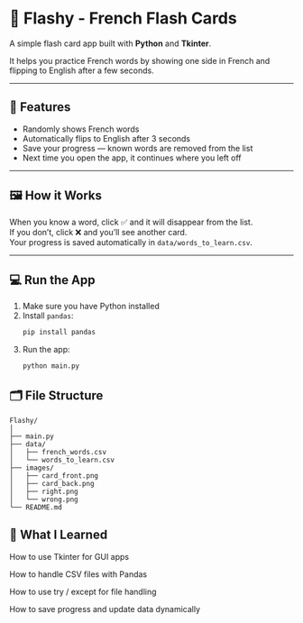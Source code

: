 # 🧠 Flashy - French Flash Cards

A simple flash card app built with **Python** and **Tkinter**.

It helps you practice French words by showing one side in French and flipping to English after a few seconds.

---

## 🚀 Features
- Randomly shows French words
- Automatically flips to English after 3 seconds
- Save your progress — known words are removed from the list
- Next time you open the app, it continues where you left off

---

## 🖼️ How it Works
When you know a word, click ✅ and it will disappear from the list.  
If you don’t, click ❌ and you’ll see another card.  
Your progress is saved automatically in `data/words_to_learn.csv`.

---

## 💻 Run the App

1. Make sure you have Python installed  
2. Install `pandas`:
   ```bash
   pip install pandas
3. Run the app:
    ```bash
   python main.py
   
## 🗂️ File Structure
    Flashy/
    │
    ├── main.py
    ├── data/
    │   ├── french_words.csv
    │   └── words_to_learn.csv
    ├── images/
    │   ├── card_front.png
    │   ├── card_back.png
    │   ├── right.png
    │   └── wrong.png
    └── README.md

## 🧠 What I Learned

How to use Tkinter for GUI apps

How to handle CSV files with Pandas

How to use try / except for file handling

How to save progress and update data dynamically